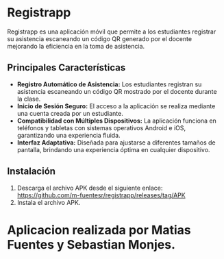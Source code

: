 # Registrapp
Registrapp es una aplicación móvil que permite a los estudiantes registrar su asistencia escaneando un código QR generado por el docente mejorando la eficiencia en la toma de asistencia.

## Principales Características
- **Registro Automático de Asistencia:** Los estudiantes registran su asistencia escaneando un código QR mostrado por el docente durante la clase.
- **Inicio de Sesión Seguro:** El acceso a la aplicación se realiza mediante una cuenta creada por un estudiante.
- **Compatibilidad con Múltiples Dispositivos:** La aplicación funciona en teléfonos y tabletas con sistemas operativos Android e iOS, garantizando una experiencia fluida.
- **Interfaz Adaptativa:** Diseñada para ajustarse a diferentes tamaños de pantalla, brindando una experiencia óptima en cualquier dispositivo.

## Instalación
1. Descarga el archivo APK desde el siguiente enlace: https://github.com/m-fuentesr/registrapp/releases/tag/APK
2. Instala el archivo APK.

# Aplicacion realizada por Matias Fuentes y Sebastian Monjes.

